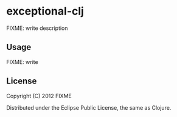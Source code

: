 # exceptional-clj

FIXME: write description

## Usage

FIXME: write

## License

Copyright (C) 2012 FIXME

Distributed under the Eclipse Public License, the same as Clojure.
